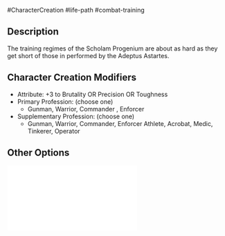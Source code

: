 #CharacterCreation #life-path #combat-training
## Description
The training regimes of the Scholam Progenium are about as hard as they get short of those in performed by the Adeptus Astartes.

## Character Creation Modifiers
- Attribute: +3 to Brutality OR Precision OR Toughness 
- Primary Profession: (choose one)
	- Gunman, Warrior, Commander , Enforcer 
- Supplementary Profession: (choose one)
	- Gunman, Warrior, Commander, Enforcer Athlete, Acrobat, Medic, Tinkerer, Operator
## Other Options
![](</LifePath/CombatTraining/List of Combat Trainings.md>)